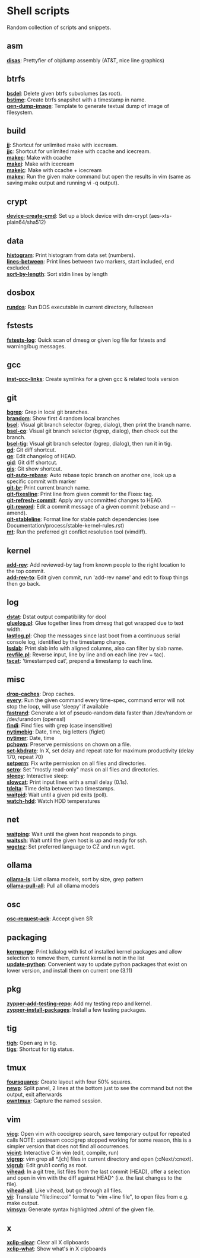 # Shell scripts

Random collection of scripts and snippets.


## asm
[**disas**](asm/disas):
Prettyfier of objdump assembly (AT&T, nice line graphics)

## btrfs
[**bsdel**](btrfs/bsdel):
Delete given btrfs subvolumes (as root).
\
[**bstime**](btrfs/bstime):
Create btrfs snapshot with a timestamp in name.
\
[**gen-dump-image**](btrfs/gen-dump-image):
Template to generate textual dump of image of filesystem.

## build
[**jj**](build/jj):
Shortcut for unlimited make with icecream.
\
[**jjc**](build/jjc):
Shortcut for unlimited make with ccache and icecream.
\
[**makec**](build/makec):
Make with ccache
\
[**makej**](build/makej):
Make with icecream
\
[**makejc**](build/makejc):
Make with ccache + icecream
\
[**makev**](build/makev):
Run the given make command but open the results in vim
(same as saving make output and running vi -q output).

## crypt
[**device-create-cmd**](crypt/device-create-cmd):
Set up a block device with dm-crypt (aes-xts-plain64/sha512)

## data
[**histogram**](data/histogram):
Print histogram from data set (numbers).
\
[**lines-between**](data/lines-between):
Print lines between two markers, start included, end excluded.
\
[**sort-by-length**](data/sort-by-length):
Sort stdin lines by length

## dosbox
[**rundos**](dosbox/rundos):
Run DOS executable in current directory, fullscreen

## fstests
[**fstests-log**](fstests/fstests-log):
Quick scan of dmesg or given log file for fstests and warning/bug messages.

## gcc
[**inst-gcc-links**](gcc/inst-gcc-links):
Create symlinks for a given gcc & related tools version

## git
[**bgrep**](git/bgrep):
Grep in local git branches.
\
[**brandom**](git/brandom):
Show first 4 random local branches
\
[**bsel**](git/bsel):
Visual git branch selector (bgrep, dialog), then print the branch name.
\
[**bsel-co**](git/bsel-co):
Visual git branch selector (bgrep, dialog), then check out the branch.
\
[**bsel-tig**](git/bsel-tig):
Visual git branch selector (bgrep, dialog), then run it in tig.
\
[**gd**](git/gd):
Git diff shortcut.
\
[**ge**](git/ge):
Edit changelog of HEAD.
\
[**gid**](git/gid):
Git diff shortcut.
\
[**gis**](git/gis):
Git show shortcut.
\
[**git-auto-rebase**](git/git-auto-rebase):
Auto rebase topic branch on another one, look up a specific commit with marker
\
[**git-br**](git/git-br):
Print current branch name.
\
[**git-fixesline**](git/git-fixesline):
Print line from given commit for the Fixes: tag.
\
[**git-refresh-commit**](git/git-refresh-commit):
Apply any uncommitted changes to HEAD.
\
[**git-reword**](git/git-reword):
Edit a commit message of a given commit (rebase and --amend).
\
[**git-stableline**](git/git-stableline):
Format line for stable patch dependencies (see
Documentation/process/stable-kernel-rules.rst)
\
[**mt**](git/mt):
Run the preferred git conflict resolution tool (vimdiff).

## kernel
[**add-rev**](kernel/add-rev):
Add reviewed-by tag from known people to the right location to the top commit.
\
[**add-rev-to**](kernel/add-rev-to):
Edit given commit, run 'add-rev name' and edit to fixup things
then go back.

## log
[**dstat**](log/dstat):
Dstat output compatibility for dool
\
[**gluelog.pl**](log/gluelog.pl):
Glue together lines from dmesg that got wrapped due to text width.
\
[**lastlog.pl**](log/lastlog.pl):
Chop the messages since last boot from a continuous serial console log,
identified by the timestamp change.
\
[**lsslab**](log/lsslab):
Print slab info with aligned columns, also can filter by slab name.
\
[**revfile.pl**](log/revfile.pl):
Reverse input, line by line and on each line (rev + tac).
\
[**tscat**](log/tscat):
'timestamped cat', prepend a timestamp to each line.

## misc
[**drop-caches**](misc/drop-caches):
Drop caches.
\
[**every**](misc/every):
Run the given command every time-spec, command error will not stop the loop, will use 'sleepy' if available
\
[**fastrand**](misc/fastrand):
Generate a lot of pseudo-random data faster than /dev/random or /dev/urandom (openssl)
\
[**findi**](misc/findi):
Find files with grep (case insensitive)
\
[**nytimebig**](misc/nytimebig):
Date, time, big letters (figlet)
\
[**nytimer**](misc/nytimer):
Date, time
\
[**pchown**](misc/pchown):
Preserve permissions on chown on a file.
\
[**set-kbdrate**](misc/set-kbdrate):
In X, set delay and repeat rate for maximum productivity (delay 170, repeat 70)
\
[**setperm**](misc/setperm):
Fix write permission on all files and directories.
\
[**setro**](misc/setro):
Set "mostly read-only" mask on all files and directories.
\
[**sleepy**](misc/sleepy):
Interactive sleep:
\
[**slowcat**](misc/slowcat):
Print input lines with a small delay (0.1s).
\
[**tdelta**](misc/tdelta):
Time delta between two timestamps.
\
[**waitpid**](misc/waitpid):
Wait until a given pid exits (poll).
\
[**watch-hdd**](misc/watch-hdd):
Watch HDD temperatures

## net
[**waitping**](net/waitping):
Wait until the given host responds to pings.
\
[**waitssh**](net/waitssh):
Wait until the given host is up and ready for ssh.
\
[**wgetcz**](net/wgetcz):
Set preferred language to CZ and run wget.

## ollama
[**ollama-ls**](ollama/ollama-ls):
List ollama models, sort by size, grep pattern
\
[**ollama-pull-all**](ollama/ollama-pull-all):
Pull all ollama models

## osc
[**osc-request-ack**](osc/osc-request-ack):
Accept given SR

## packaging
[**kernpurge**](packaging/kernpurge):
Print kdialog with list of installed kernel packages and allow selection to
remove them, current kernel is not in the list
\
[**update-python**](packaging/update-python):
Convenient way to update python packages that exist on lower version,
and install them on current one (3.11)

## pkg
[**zypper-add-testing-repo**](pkg/zypper-add-testing-repo):
Add my testing repo and kernel.
\
[**zypper-install-packages**](pkg/zypper-install-packages):
Install a few testing packages.

## tig
[**tigh**](tig/tigh):
Open arg in tig.
\
[**tigs**](tig/tigs):
Shortcut for tig status.

## tmux
[**foursquares**](tmux/foursquares):
Create layout with four 50% squares.
\
[**newp**](tmux/newp):
Split panel, 2 lines at the bottom just to see the command but not the output,
exit afterwards
\
[**owntmux**](tmux/owntmux):
Capture the named session.

## vim
[**vicg**](vim/vicg):
Open vim with coccigrep search, save temporary output for repeated calls
NOTE: upstream coccigrep stopped working for some reason, this is a simpler
version that does not find all occurrences.
\
[**vicint**](vim/vicint):
Interactive C in vim (edit, compile, run)
\
[**vigrep**](vim/vigrep):
vim grep all \*.[ch] files in current directory and open (:cNext/:cnext).
\
[**vigrub**](vim/vigrub):
Edit grub1 config as root.
\
[**vihead**](vim/vihead):
In a git tree, list files from the last commit (HEAD), offer a selection and
open in vim with the diff against HEAD^ (i.e. the last changes to the file).
\
[**vihead-all**](vim/vihead-all):
Like vihead, but go through all files.
\
[**vii**](vim/vii):
Translate "file:line:col" format to "vim +line file", to open files from e.g.
make output.
\
[**vimsyn**](vim/vimsyn):
Generate syntax highlighted .xhtml of the given file.

## x
[**xclip-clear**](x/xclip-clear):
Clear all X clipboards
\
[**xclip-what**](x/xclip-what):
Show what's in X clipboards
